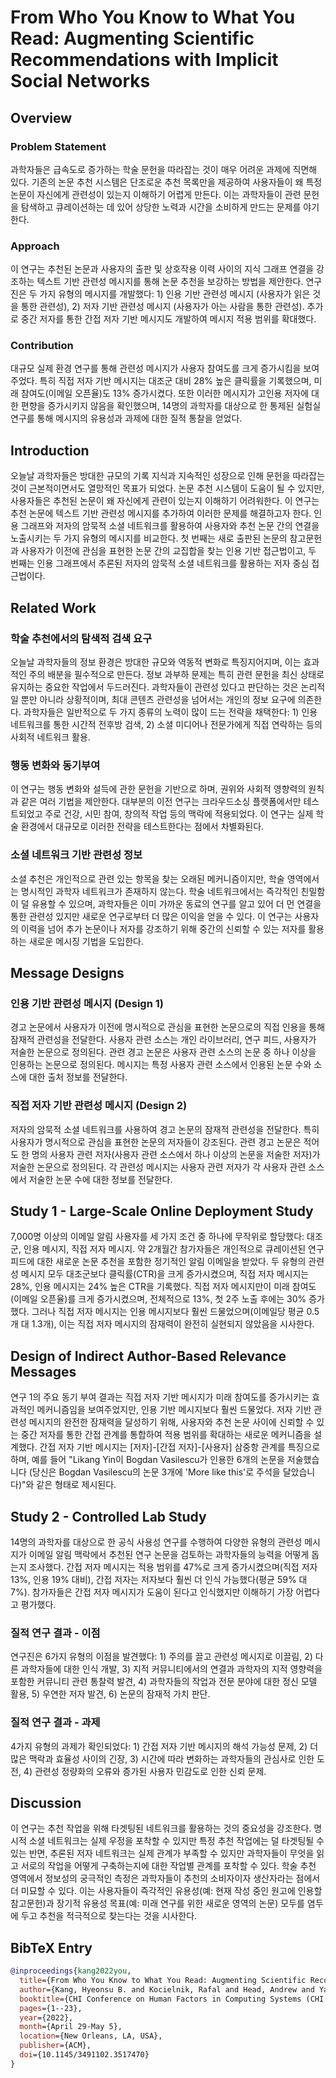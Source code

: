 # From Who You Know to What You Read: Augmenting Scientific Recommendations with Implicit Social Networks

## Overview
### Problem Statement
과학자들은 급속도로 증가하는 학술 문헌을 따라잡는 것이 매우 어려운 과제에 직면해 있다. 기존의 논문 추천 시스템은 단조로운 추천 목록만을 제공하여 사용자들이 왜 특정 논문이 자신에게 관련성이 있는지 이해하기 어렵게 만든다. 이는 과학자들이 관련 문헌을 탐색하고 큐레이션하는 데 있어 상당한 노력과 시간을 소비하게 만드는 문제를 야기한다.

### Approach
이 연구는 추천된 논문과 사용자의 출판 및 상호작용 이력 사이의 지식 그래프 연결을 강조하는 텍스트 기반 관련성 메시지를 통해 논문 추천을 보강하는 방법을 제안한다. 연구진은 두 가지 유형의 메시지를 개발했다: 1) 인용 기반 관련성 메시지 (사용자가 읽은 것을 통한 관련성), 2) 저자 기반 관련성 메시지 (사용자가 아는 사람을 통한 관련성). 추가로 중간 저자를 통한 간접 저자 기반 메시지도 개발하여 메시지 적용 범위를 확대했다.

### Contribution
대규모 실제 환경 연구를 통해 관련성 메시지가 사용자 참여도를 크게 증가시킴을 보여주었다. 특히 직접 저자 기반 메시지는 대조군 대비 28% 높은 클릭률을 기록했으며, 미래 참여도(이메일 오픈율)도 13% 증가시켰다. 또한 이러한 메시지가 고인용 저자에 대한 편향을 증가시키지 않음을 확인했으며, 14명의 과학자를 대상으로 한 통제된 실험실 연구를 통해 메시지의 유용성과 과제에 대한 질적 통찰을 얻었다.

## Introduction
오늘날 과학자들은 방대한 규모의 기록 지식과 지속적인 성장으로 인해 문헌을 따라잡는 것이 근본적이면서도 열망적인 목표가 되었다. 논문 추천 시스템이 도움이 될 수 있지만, 사용자들은 추천된 논문이 왜 자신에게 관련이 있는지 이해하기 어려워한다. 이 연구는 추천 논문에 텍스트 기반 관련성 메시지를 추가하여 이러한 문제를 해결하고자 한다. 인용 그래프와 저자의 암묵적 소셜 네트워크를 활용하여 사용자와 추천 논문 간의 연결을 노출시키는 두 가지 유형의 메시지를 비교한다. 첫 번째는 새로 출판된 논문의 참고문헌과 사용자가 이전에 관심을 표현한 논문 간의 교집합을 찾는 인용 기반 접근법이고, 두 번째는 인용 그래프에서 추론된 저자의 암묵적 소셜 네트워크를 활용하는 저자 중심 접근법이다.

## Related Work
### 학술 추천에서의 탐색적 검색 요구
오늘날 과학자들의 정보 환경은 방대한 규모와 역동적 변화로 특징지어지며, 이는 효과적인 주의 배분을 필수적으로 만든다. 정보 과부하 문제는 특히 관련 문헌을 최신 상태로 유지하는 중요한 작업에서 두드러진다. 과학자들이 관련성 있다고 판단하는 것은 논리적일 뿐만 아니라 상황적이며, 최대 콘텐츠 관련성을 넘어서는 개인의 정보 요구에 의존한다. 과학자들은 일반적으로 두 가지 종류의 노력이 많이 드는 전략을 채택한다: 1) 인용 네트워크를 통한 시간적 전후방 검색, 2) 소셜 미디어나 전문가에게 직접 연락하는 등의 사회적 네트워크 활용.

### 행동 변화와 동기부여
이 연구는 행동 변화와 설득에 관한 문헌을 기반으로 하며, 권위와 사회적 영향력의 원칙과 같은 여러 기법을 제안한다. 대부분의 이전 연구는 크라우드소싱 플랫폼에서만 테스트되었고 주로 건강, 시민 참여, 창의적 작업 등의 맥락에 적용되었다. 이 연구는 실제 학술 환경에서 대규모로 이러한 전략을 테스트한다는 점에서 차별화된다.

### 소셜 네트워크 기반 관련성 정보
소셜 추천은 개인적으로 관련 있는 항목을 찾는 오래된 메커니즘이지만, 학술 영역에서는 명시적인 과학자 네트워크가 존재하지 않는다. 학술 네트워크에서는 즉각적인 친밀함이 덜 유용할 수 있으며, 과학자들은 이미 가까운 동료의 연구를 알고 있어 더 먼 연결을 통한 관련성 있지만 새로운 연구로부터 더 많은 이익을 얻을 수 있다. 이 연구는 사용자의 이력을 넘어 추가 논문이나 저자를 강조하기 위해 중간의 신뢰할 수 있는 저자를 활용하는 새로운 메시징 기법을 도입한다.

## Message Designs
### 인용 기반 관련성 메시지 (Design 1)
경고 논문에서 사용자가 이전에 명시적으로 관심을 표현한 논문으로의 직접 인용을 통해 잠재적 관련성을 전달한다. 사용자 관련 소스는 개인 라이브러리, 연구 피드, 사용자가 저술한 논문으로 정의된다. 관련 경고 논문은 사용자 관련 소스의 논문 중 하나 이상을 인용하는 논문으로 정의된다. 메시지는 특정 사용자 관련 소스에서 인용된 논문 수와 소스에 대한 출처 정보를 전달한다.

### 직접 저자 기반 관련성 메시지 (Design 2)
저자의 암묵적 소셜 네트워크를 사용하여 경고 논문의 잠재적 관련성을 전달한다. 특히 사용자가 명시적으로 관심을 표현한 논문의 저자들이 강조된다. 관련 경고 논문은 적어도 한 명의 사용자 관련 저자(사용자 관련 소스에서 하나 이상의 논문을 저술한 저자)가 저술한 논문으로 정의된다. 각 관련성 메시지는 사용자 관련 저자가 각 사용자 관련 소스에서 저술한 논문 수에 대한 정보를 전달한다.

## Study 1 - Large-Scale Online Deployment Study
7,000명 이상의 이메일 알림 사용자를 세 가지 조건 중 하나에 무작위로 할당했다: 대조군, 인용 메시지, 직접 저자 메시지. 약 2개월간 참가자들은 개인적으로 큐레이션된 연구 피드에 대한 새로운 논문 추천을 포함한 정기적인 알림 이메일을 받았다. 두 유형의 관련성 메시지 모두 대조군보다 클릭률(CTR)을 크게 증가시켰으며, 직접 저자 메시지는 28%, 인용 메시지는 24% 높은 CTR을 기록했다. 직접 저자 메시지만이 미래 참여도(이메일 오픈율)를 크게 증가시켰으며, 전체적으로 13%, 첫 2주 노출 후에는 30% 증가했다. 그러나 직접 저자 메시지는 인용 메시지보다 훨씬 드물었으며(이메일당 평균 0.5개 대 1.3개), 이는 직접 저자 메시지의 잠재력이 완전히 실현되지 않았음을 시사한다.

## Design of Indirect Author-Based Relevance Messages
연구 1의 주요 동기 부여 결과는 직접 저자 기반 메시지가 미래 참여도를 증가시키는 효과적인 메커니즘임을 보여주었지만, 인용 기반 메시지보다 훨씬 드물었다. 저자 기반 관련성 메시지의 완전한 잠재력을 달성하기 위해, 사용자와 추천 논문 사이에 신뢰할 수 있는 중간 저자를 통한 간접 관계를 통합하여 적용 범위를 확대하는 새로운 메커니즘을 설계했다. 간접 저자 기반 메시지는 [저자]-[간접 저자]-[사용자] 삼중항 관계를 특징으로 하며, 예를 들어 "Likang Yin이 Bogdan Vasilescu가 인용한 6개의 논문을 저술했습니다 (당신은 Bogdan Vasilescu의 논문 3개에 'More like this'로 주석을 달았습니다)"와 같은 형태로 제시된다.

## Study 2 - Controlled Lab Study
14명의 과학자를 대상으로 한 공식 사용성 연구를 수행하여 다양한 유형의 관련성 메시지가 이메일 알림 맥락에서 추천된 연구 논문을 검토하는 과학자들의 능력을 어떻게 돕는지 조사했다. 간접 저자 메시지는 적용 범위를 47%로 크게 증가시켰으며(직접 저자 13%, 인용 19% 대비), 간접 저자는 저자보다 훨씬 더 인식 가능했다(평균 59% 대 7%). 참가자들은 간접 저자 메시지가 도움이 된다고 인식했지만 이해하기 가장 어렵다고 평가했다.

### 질적 연구 결과 - 이점
연구진은 6가지 유형의 이점을 발견했다: 1) 주의를 끌고 관련성 메시지로 이끌림, 2) 다른 과학자들에 대한 인식 개발, 3) 지적 커뮤니티에서의 연결과 과학자의 지적 영향력을 포함한 커뮤니티 관련 통찰력 발견, 4) 과학자들의 작업과 전문 분야에 대한 정신 모델 활용, 5) 우연한 저자 발견, 6) 논문의 잠재적 가치 판단.

### 질적 연구 결과 - 과제
4가지 유형의 과제가 확인되었다: 1) 간접 저자 기반 메시지의 해석 가능성 문제, 2) 더 많은 맥락과 효율성 사이의 긴장, 3) 시간에 따라 변화하는 과학자들의 관심사로 인한 도전, 4) 관련성 정량화의 오류와 증가된 사용자 민감도로 인한 신뢰 문제.

## Discussion
이 연구는 추천 작업을 위해 타겟팅된 네트워크를 활용하는 것의 중요성을 강조한다. 명시적 소셜 네트워크는 실제 우정을 포착할 수 있지만 특정 추천 작업에는 덜 타겟팅될 수 있는 반면, 추론된 저자 네트워크는 실제 관계가 부족할 수 있지만 과학자들이 무엇을 읽고 서로의 작업을 어떻게 구축하는지에 대한 작업별 관계를 포착할 수 있다. 학술 추천 영역에서 정보성의 궁극적인 측정은 과학자들이 추천의 소비자이자 생산자라는 점에서 더 미묘할 수 있다. 이는 사용자들이 즉각적인 유용성(예: 현재 작성 중인 원고에 인용할 참고문헌)과 장기적 유용성 목표(예: 미래 연구를 위한 새로운 영역의 논문) 모두를 염두에 두고 추천을 적극적으로 찾는다는 것을 시사한다.

## BibTeX Entry
```bibtex
@inproceedings{kang2022you,
  title={From Who You Know to What You Read: Augmenting Scientific Recommendations with Implicit Social Networks},
  author={Kang, Hyeonsu B. and Kocielnik, Rafal and Head, Andrew and Yang, Jiangjiang and Latzke, Matt and Kittur, Aniket and Weld, Daniel S. and Downey, Doug and Bragg, Jonathan},
  booktitle={CHI Conference on Human Factors in Computing Systems (CHI '22)},
  pages={1--23},
  year={2022},
  month={April 29-May 5},
  location={New Orleans, LA, USA},
  publisher={ACM},
  doi={10.1145/3491102.3517470}
}
```